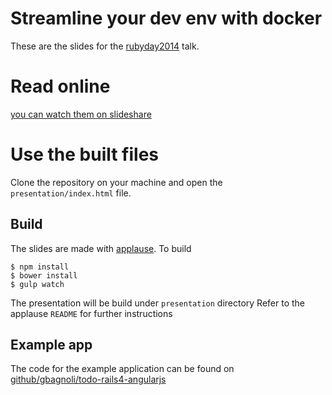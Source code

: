 # Streamline your dev env with docker

These are the slides for the [rubyday2014](http://www.rubyday.it/) talk.

# Read online

[you can watch them on slideshare](http://www.slideshare.net/giacomobagnoli/streamline-your-development-environment-with-docker)

# Use the built files

Clone the repository on your machine and open the `presentation/index.html` file.

## Build

The slides are made with [applause](https://github.com/Granze/applause).
To build

```
$ npm install
$ bower install
$ gulp watch
```

The presentation will be build under `presentation` directory
Refer to the applause `README` for further instructions

## Example app

The code for the example application can be found on
[github/gbagnoli/todo-rails4-angularjs](https://github.com/gbagnoli/todo-rails4-angularjs)
